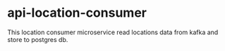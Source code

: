 # api-location-consumer
This location consumer microservice read locations data from kafka and store to postgres db.
